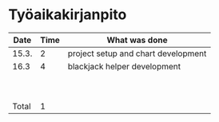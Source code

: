 # Työaikakirjanpito

| Date  | Time | What was done                       |
| ----- | ---- | ----------------------------------- |
| 15.3. | 2    | project setup and chart development |
| 16.3  | 4    | blackjack helper development        |
|       |      |                                     |
|       |      |                                     |
|       |      |                                     |
|       |      |                                     |
|       |      |                                     |
|       |      |                                     |
|       |      |                                     |
|       |      |                                     |
|       |      |                                     |
| Total | 1    |                                     |
